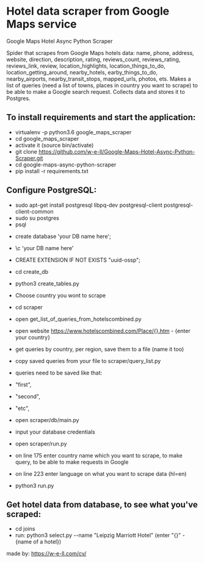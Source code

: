 # Hotel data scraper from Google Maps service

Google Maps Hotel Async Python Scraper

Spider that scrapes from Google Maps hotels data: name, phone, address, website, direction,
description, rating, reviews_count, reviews_rating, reviews_link, review,
location_highlights, location_things_to_do, location_getting_around, nearby_hotels,
earby_things_to_do, nearby_airports, nearby_transit_stops, mapped_urls, photos, ets.
Makes a list of queries (need a list of towns, places in country you want to scrape) to be able
to make a Google search request. Collects data and stores it to Postgres.

## To install requirements and start the application:

* virtualenv -p python3.6 google_maps_scraper
* cd google_maps_scraper
* activate it (source bin/activate)
* git clone https://github.com/w-e-ll/Google-Maps-Hotel-Async-Python-Scraper.git
* cd google-maps-async-python-scraper
* pip install -r requirements.txt

## Configure PostgreSQL:

- sudo apt-get install postgresql libpq-dev postgresql-client postgresql-client-common
- sudo su postgres
- psql
* create database 'your DB name here';
* \c 'your DB name here'
* CREATE EXTENSION IF NOT EXISTS "uuid-ossp";
* cd create_db
* python3 create_tables.py

* Choose country you wont to scrape
* cd scraper
* open get_list_of_queries_from_hotelscombined.py
* open website https://www.hotelscombined.com/Place/{}.htm - {enter your country}
* get queries by country, per region, save them to a file (name it too)
* copy saved queries from your file to scraper/query_list.py
* queries need to be saved like that:
* "first",
* "second",
* "etc",
* open scraper/db/main.py
* input your database credentials
* open scraper/run.py
* on line 175 enter country name which you want to scrape, to make query, to be able to make requests in Google
* on line 223 enter language on what you want to scrape data (hl=en)
* python3 run.py

## Get hotel data from database, to see what you've scraped:
* cd joins
* run: python3 select.py --name "Leipzig Marriott Hotel"  (enter "{}" - {name of a hotel})


made by: https://w-e-ll.com/cv/
